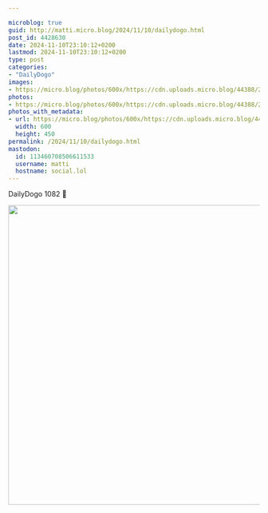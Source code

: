 ```yaml
---

microblog: true
guid: http://matti.micro.blog/2024/11/10/dailydogo.html
post_id: 4428630
date: 2024-11-10T23:10:12+0200
lastmod: 2024-11-10T23:10:12+0200
type: post
categories:
- "DailyDogo"
images:
- https://micro.blog/photos/600x/https://cdn.uploads.micro.blog/44388/2024/ac0dfc7499044e97bec929fba4f70d05.jpg
photos:
- https://micro.blog/photos/600x/https://cdn.uploads.micro.blog/44388/2024/ac0dfc7499044e97bec929fba4f70d05.jpg
photos_with_metadata:
- url: https://micro.blog/photos/600x/https://cdn.uploads.micro.blog/44388/2024/ac0dfc7499044e97bec929fba4f70d05.jpg
  width: 600
  height: 450
permalink: /2024/11/10/dailydogo.html
mastodon:
  id: 113460708506611533
  username: matti
  hostname: social.lol
---
```

DailyDogo 1082 🐶

<img src="https://micro.blog/photos/600x/https://blog.martin-haehnel.de/uploads/2024/ac0dfc7499044e97bec929fba4f70d05.jpg" width="600" alt="" />
